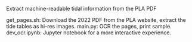Extract machine-readable tidal information from the PLA PDF

get_pages.sh: Download the 2022 PDF from the PLA website, extract the tide tables as hi-res images.
main.py: OCR the pages, print sample.
dev_ocr.ipynb: Jupyter notebook for a more interactive experience.
